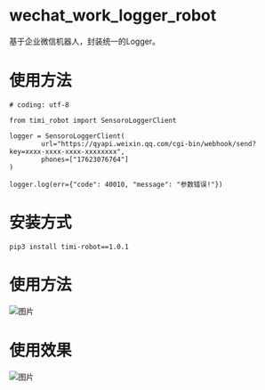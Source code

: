 # wechat_work_logger_robot
基于企业微信机器人，封装统一的Logger。

# 使用方法
```
# coding: utf-8

from timi_robot import SensoroLoggerClient

logger = SensoroLoggerClient(
        url="https://qyapi.weixin.qq.com/cgi-bin/webhook/send?key=xxxx-xxxx-xxxx-xxxxxxxx",
        phones=["17623076764"]
)

logger.log(err={"code": 40010, "message": "参数错误!"})
```

# 安装方式
```
pip3 install timi-robot==1.0.1
```

# 使用方法
![图片](http://qiniucdn.timilong.com/timi-robot-1.0.1.png)

# 使用效果
![图片](http://qiniucdn.timilong.com/timi-robot.png)
